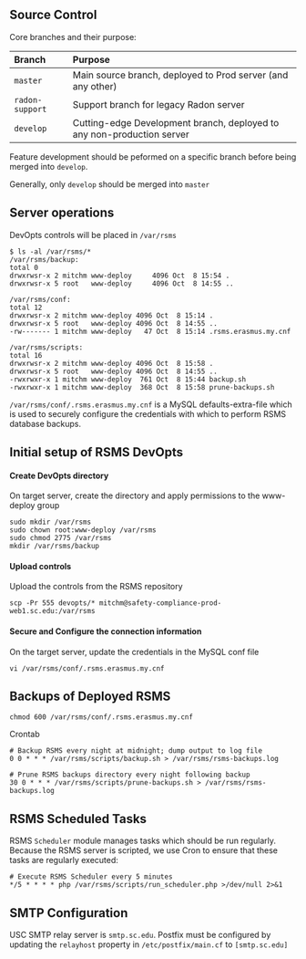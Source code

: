 ## Source Control

Core branches and their purpose:

| Branch | Purpose |
| :---- | :---- |
| `master` | Main source branch, deployed to Prod server (and any other) |
| `radon-support` | Support branch for legacy Radon server |
| `develop` | Cutting-edge Development branch, deployed to any non-production server |

Feature development should be peformed on a specific branch before being merged into `develop`.

Generally, only `develop` should be merged into `master`

## Server operations

DevOpts controls will be placed in `/var/rsms`

```
$ ls -al /var/rsms/*
/var/rsms/backup:
total 0
drwxrwsr-x 2 mitchm www-deploy     4096 Oct  8 15:54 .
drwxrwsr-x 5 root   www-deploy     4096 Oct  8 14:55 ..

/var/rsms/conf:
total 12
drwxrwsr-x 2 mitchm www-deploy 4096 Oct  8 15:14 .
drwxrwsr-x 5 root   www-deploy 4096 Oct  8 14:55 ..
-rw------- 1 mitchm www-deploy   47 Oct  8 15:14 .rsms.erasmus.my.cnf

/var/rsms/scripts:
total 16
drwxrwsr-x 2 mitchm www-deploy 4096 Oct  8 15:58 .
drwxrwsr-x 5 root   www-deploy 4096 Oct  8 14:55 ..
-rwxrwxr-x 1 mitchm www-deploy  761 Oct  8 15:44 backup.sh
-rwxrwxr-x 1 mitchm www-deploy  368 Oct  8 15:58 prune-backups.sh
```

`/var/rsms/conf/.rsms.erasmus.my.cnf` is a MySQL defaults-extra-file which is used to securely configure the credentials with which to perform RSMS database backups.

## Initial setup of RSMS DevOpts

#### Create DevOpts directory
On target server, create the directory and apply permissions to the www-deploy group
```
sudo mkdir /var/rsms
sudo chown root:www-deploy /var/rsms
sudo chmod 2775 /var/rsms
mkdir /var/rsms/backup
```

#### Upload controls
Upload the controls from the RSMS repository
```
scp -Pr 555 devopts/* mitchm@safety-compliance-prod-web1.sc.edu:/var/rsms
```

#### Secure and Configure the connection information
On the target server, update the credentials in the MySQL conf file
```
vi /var/rsms/conf/.rsms.erasmus.my.cnf
```

## Backups of Deployed RSMS
```
chmod 600 /var/rsms/conf/.rsms.erasmus.my.cnf
```

Crontab
```
# Backup RSMS every night at midnight; dump output to log file
0 0 * * * /var/rsms/scripts/backup.sh > /var/rsms/rsms-backups.log

# Prune RSMS backups directory every night following backup
30 0 * * * /var/rsms/scripts/prune-backups.sh > /var/rsms/rsms-backups.log
```

## RSMS Scheduled Tasks
RSMS `Scheduler` module manages tasks which should be run regularly. Because the RSMS server is scripted, we use Cron to ensure that these tasks are regularly executed:

```
# Execute RSMS Scheduler every 5 minutes
*/5 * * * * php /var/rsms/scripts/run_scheduler.php >/dev/null 2>&1
```

## SMTP Configuration
USC SMTP relay server is `smtp.sc.edu`. Postfix must be configured by updating the `relayhost` property in `/etc/postfix/main.cf` to `[smtp.sc.edu]`
